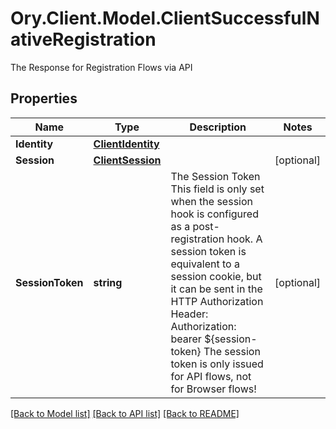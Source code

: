 # Ory.Client.Model.ClientSuccessfulNativeRegistration
The Response for Registration Flows via API

## Properties

Name | Type | Description | Notes
------------ | ------------- | ------------- | -------------
**Identity** | [**ClientIdentity**](ClientIdentity.md) |  | 
**Session** | [**ClientSession**](ClientSession.md) |  | [optional] 
**SessionToken** | **string** | The Session Token  This field is only set when the session hook is configured as a post-registration hook.  A session token is equivalent to a session cookie, but it can be sent in the HTTP Authorization Header:  Authorization: bearer ${session-token}  The session token is only issued for API flows, not for Browser flows! | [optional] 

[[Back to Model list]](../README.md#documentation-for-models) [[Back to API list]](../README.md#documentation-for-api-endpoints) [[Back to README]](../README.md)

